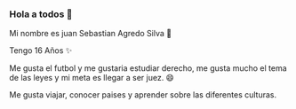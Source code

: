 ### Hola a todos 👋

<!--
**tatan05702/tatan05702** is a ✨ _special_ ✨ repository because its `README.md` (this file) appears on your GitHub profile.

Here are some ideas to get you started:

- 🔭 I’m currently working on ...
- 🌱 I’m currently learning ...
- 👯 I’m looking to collaborate on ...
- 🤔 I’m looking for help with ...
- 💬 Ask me about ...
- 📫 How to reach me: ...
- 😄 Pronouns: ...
- ⚡ Fun fact: ...
-->
Mi nombre es juan Sebastian Agredo Silva 🔭

Tengo 16 Años ✨

Me gusta el futbol y me gustaria estudiar derecho, me gusta mucho el tema de las leyes y mi meta es llegar a ser juez. 😄

Me gusta viajar, conocer paises y aprender sobre las diferentes culturas.

